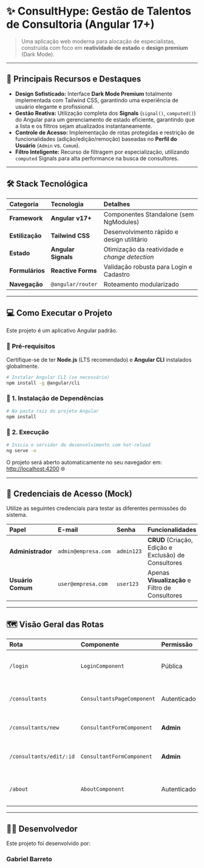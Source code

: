 # ✨ ConsultHype: Gestão de Talentos de Consultoria (Angular 17+)

> Uma aplicação web moderna para alocação de especialistas, construída com foco em **reatividade de estado** e **design premium** (Dark Mode).

-----

## 🌟 Principais Recursos e Destaques

  * **Design Sofisticado:** Interface **Dark Mode Premium** totalmente implementada com Tailwind CSS, garantindo uma experiência de usuário elegante e profissional.
  * **Gestão Reativa:** Utilização completa dos **Signals** (`signal()`, `computed()`) do Angular para um gerenciamento de estado eficiente, garantindo que a lista e os filtros sejam atualizados instantaneamente.
  * **Controle de Acesso:** Implementação de rotas protegidas e restrição de funcionalidades (adição/edição/remoção) baseadas no **Perfil do Usuário** (`Admin` vs. `Comum`).
  * **Filtro Inteligente:** Recurso de filtragem por especialização, utilizando `computed` Signals para alta performance na busca de consultores.

-----

## 🛠️ Stack Tecnológica

| Categoria | Tecnologia | Detalhes |
| :--- | :--- | :--- |
| **Framework** | **Angular v17+** | Componentes Standalone (sem NgModules) |
| **Estilização** | **Tailwind CSS** | Desenvolvimento rápido e design utilitário |
| **Estado** | **Angular Signals** | Otimização da reatividade e *change detection* |
| **Formulários** | **Reactive Forms** | Validação robusta para Login e Cadastro |
| **Navegação** | `@angular/router` | Roteamento modularizado |

-----

## 💻 Como Executar o Projeto

Este projeto é um aplicativo Angular padrão.

### 🔹 Pré-requisitos

Certifique-se de ter **Node.js** (LTS recomendado) e **Angular CLI** instalados globalmente.

```bash
# Instalar Angular CLI (se necessário)
npm install -g @angular/cli
```

### 🔹 1. Instalação de Dependências

```bash
# Na pasta raiz do projeto Angular
npm install
```

### 🔹 2. Execução

```bash
# Inicia o servidor de desenvolvimento com hot-reload
ng serve -o
```

O projeto será aberto automaticamente no seu navegador em: [http://localhost:4200](https://www.google.com/search?q=http://localhost:4200) 🌐

-----

## 🔑 Credenciais de Acesso (Mock)

Utilize as seguintes credenciais para testar as diferentes permissões do sistema.

| Papel | E-mail | Senha | Funcionalidades |
| :--- | :--- | :--- | :--- |
| **Administrador** | `admin@empresa.com` | `admin123` | **CRUD** (Criação, Edição e Exclusão) de Consultores |
| **Usuário Comum** | `user@empresa.com` | `user123` | Apenas **Visualização** e Filtro de Consultores |

-----

## 🗺️ Visão Geral das Rotas

| Rota | Componente | Permissão | Descrição |
| :--- | :--- | :--- | :--- |
| `/login` | `LoginComponent` | Pública | Tela de autenticação (Design Dark Mode) |
| `/consultants` | `ConsultantsPageComponent` | Autenticado | Listagem, filtro e visualização da equipe |
| `/consultants/new` | `ConsultantFormComponent` | **Admin** | Cadastro de um novo consultor |
| `/consultants/edit/:id` | `ConsultantFormComponent` | **Admin** | Edição de um consultor existente |
| `/about` | `AboutComponent` | Autenticado | Informações sobre a empresa ConsultHype |

-----

## 🧑‍💻 Desenvolvedor

Este projeto foi desenvolvido por:

### **Gabriel Barreto**
